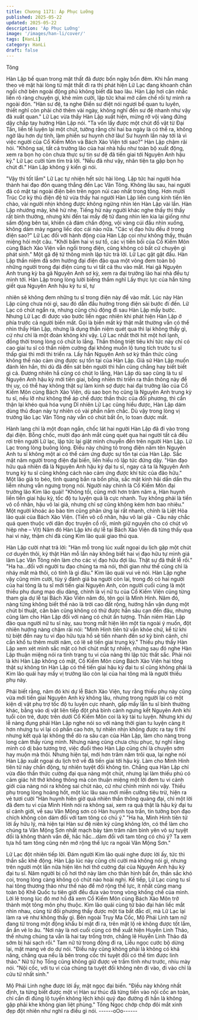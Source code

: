 ```yaml
---
title: Chương 1171: Áp Phục Lưỡng
published: 2025-05-22
updated: 2025-05-22
description: 'Áp Phục Lưỡng'
image: '/images/han-li/cover/'
tags: [HanLi]
category: HanLi
draft: false
---
```


Tông

Hàn Lập bế quan trong mật thất đã được bốn ngày bốn đêm.
Khi hắn mang theo vẻ mặt hài lòng từ mật thất đi ra thì phát hiện
Lữ Lạc đang khoanh chân ngồi chờ bên ngoài động phủ không
biết đã bao lâu.
Hàn Lập hơi cân nhắc liền rõ ràng chuyện gì, khẻ mỉm cười, lập
tức khai mở cấm chế rồi tự mình ra ngoài đón.
"Hàn sư đệ, ta nghe Điền sư điệt nói ngươi bế quan tu luyên, thiết
nghĩ còn phải chờ thêm vài ngày, không nghĩ đến sư đệ nhanh
như vậy đã xuất quan." Lữ Lạc vừa thấy Hàn Lập xuất hiện,
mừng rỡ vội vàng đứng dậy chắp tay hướng Hàn Lập nói.
"Ta vốn lấy được một chút đồ vật từ Đại Tấn, liền tế luyện lại một
chút, tưởng rằng chỉ hai ba ngày là có thể ra, không ngờ lâu hơn
dự tính, làm phiền sư huynh chờ lâu! Sư huynh lần này tới là vì
việc người của Cổ Kiếm Môn và Bách Xảo Viện tới sao?"
Hàn Lập chậm rãi hỏi.
"Không sai, tất cả trưởng lão của hai nhà hầu như toàn bộ xuất
động, xem ra bọn họ còn chưa thực sự tin sư đệ đã tiến giai tới
Nguyên Anh hậu kỳ."
Lữ Lạc cười tủm tỉm trả lời.
"Nếu đã như vậy, nhân tiện ta gặp bọn họ chút đi."
Hàn Lập không ý kiến gì nói.

"Vậy thì tốt lắm" Lữ Lạc tự nhiện hết sức hài lòng.
Lập tức hai người hóa thành hai đạo đôn quang thẳng đến Lạc
Vân Tông.
Không lâu sau, hai người đã có mặt tại ngoài điện bên trên ngọn
núi cao nhất trong tông.
Hơn mười Trúc Cơ kỳ thủ điện đệ tử vừa thấy hai người Hàn Lập
liền cung kính tiến lên chào, vài người nhịn không được không
ngừng nhìn lén Hàn Lập vài lần.
Hàn Lập nhướng mày, khẽ hừ nhẹ.
Tiếng hừ này người khác nghe thấy thì thấy rất bình thường,
nhưng khi đến tai mấy đệ tử đang nhìn lén kia lại giống như sấm
động bên tai, khiến cả đám chấn động, vội vàng cúi đầu nhìn
xuống, không dám mày ngang liếc dọc cái nào nữa.
"Các vị đạo hữu đều ở trong điện sao?" Lữ Lạc đối với hành động
của Hàn Lập coi như không thấy, thuận miệng hỏi một câu.
"Khởi bẩm hai vị sư tổ, các vị tiền bối của Cổ Kiếm Môn cùng
Bách Xảo Viện vẫn ngồi trong điện, cũng không có bất cứ chuyện
gì phát sinh."
Một gã đệ tử thông minh lập tức trả lời.
Lữ Lạc gật gật đầu.
Hàn Lập thần niệm đã sớm hướng đại điện đảo qua một vòng
đem toàn bộ những người trong đại điện cùng tu vi tất cả thu vào
mắt.
Hai gã Nguyên Anh trung kỳ ba gã Nguyên Anh sơ kỳ, xem ra đại
trưởng lão hai nhà đều tự mình tới.
Hàn Lập trong lòng lười biếng thầm nghĩ
Lấy thực lực của hắn từng giết qua Nguyên Anh hậu kỳ tu sĩ, tự

nhiên sẽ không đem những tu sĩ trong điện này để vào mắt.
Lúc này Hàn Lập cũng chưa nói gì, sau đó dẫn đầu hướng trong
điện sải bước đi đến.
Lữ Lạc có chút ngẩn ra, nhưng cũng chủ động đi sau Hàn Lập
mấy bước.
Nhưng Lữ Lạc đi được vào bước liền ngạc nhiên khi phát hiện
Hàn Lập ở phía trước cả người biến mất.
Gọi là biến mất kỳ thật mắt thường vẫn có thể nhìn thấy Hàn Lập,
nhưng là dụng thần niệm quét qua thì lại không thấy gì, cứ như
chỉ là một đoàn không khí vậy.
Lữ Lac nhất thời hít một hơi lạnh, đồng thời trong lòng có chút lo
lắng.
Thần thông triệt tiêu khí tức này chỉ có cao giai tu sĩ có thần niệm
cường đại không muốn lộ tung tích trước tu sĩ thấp giai thì mới thi
triển ra.
Lấy hắn Nguyên Anh sơ kỳ thần thức cũng không thể nào cảm
ứng được sự tồn tại của Hàn Lập. Giả sử Hàn Lập muốn đánh lén
hắn, thì dù đã đến sát bên người thì hắn cũng chẳng hay biết biết
gì cả.
Đương nhiên hắ cũng có chút lo lắng, Hàn Lập dù sao cũng là tu
sĩ Nguyên Anh hậu kỳ mới tiến giai, bỗng nhiên thi triển ra thần
thông này để thị uy, có thể hay không thật sự làm kinh sợ được
hai đại trưởng lão của Cổ Kiếm Môn cùng Bách Xảo Viện, dù sao
bọn họ cũng là Nguyên Anh trung kỳ tu sĩ, nếu lỡ như không thể
áp chế được thần thức của đối phương, thì cẩn thận lại khéo quá
hóa vụng
Dĩ nhiên Lữ Lạc cũng hiểu được, Hàn Lập dám dùng thủ đoạn
này tự nhiên có vài phần nắm chắc.
Dù vậy trong lòng vị trưởng lão Lạc Vân Tông này vẫn có chút bất
ổn, lo toan được mất.

Hành lang chỉ là một đoạn ngắn, chốc lát hai người Hàn Lập đã đi
vào trong đại điện.
Bỗng chốc, mười đạo ánh mắt cùng quét qua hai người tất cả đều
rơi trên người Lữ lạc, lập tức lại giật mình chuyển đến trên người
Hàn Lập.
Lữ Lạc trong lòng buông lỏng.
Điều này chứng tỏ trong điện năm tên Nguyên Anh tu sĩ không
một ai có thể cảm ứng được sự tồn tại của Hàn Lập.
Sắc mặt năm người trong điện đại biến, liền hiểu rõ lập tức đứng
dậy.
"Hàn đạo hữu quả nhiên đã là Nguyên Anh hậu kỳ đại tu sĩ, ngay
cả ta là Nguyên Anh trung kỳ tu sĩ cũng không cách nào cảm ứng
được khí tức của đão hữu."
Một lão giả to béo, tinh quang bắn ra bốn phía, sắc mặt kinh hãi
dần dần thu liễm nhưng vẫn ngưng trọng nói.
Người này chính là Cổ Kiếm Môn đại trưởng lão Kim lão quái!
"Không tồi, cũng mới hơn trăm năm a, Hàn huynh liền tiến giai
hậu kỳ, tốc độ tu luyện quả là cực nhanh. Tuy không phải là tiền
vô cổ nhân, hậu vô lai giả, nhưng chỉ sợ cũng không kém hơn bao
nhiêu."
Một người khoác áo bào tím cũng phản ứng lại rất nhanh, chính
là Liệt Hỏa lão quái của Bách Xảo Viện.
(Tiền vô cổ nhân, hậu vô lai giả - Câu này chắc quá quen thuộc
với dân đọc truyện cổ rồi, mình giữ nguyên cho có chút võ hiệp
nhe – Vịt)
Năm đó Hàn Lập khi dự lễ tại Bách Xảo Viện đã từng thấy qua hai
vi này, thậm chí đã cùng Kim lão quái giao thủ qua.

Hàn Lập cười nhạt trả lời:
"Hàn mỗ trong lúc xuất ngoại du lịch gặp một chút cơ duyên thôi,
kỳ thật Hàn mỗ lần này không biết hai vị đạo hữu tự mình giá lâm
Lạc Vân Tông nên làm cho các vị đạo hữu đợi lâu. Thật sự đã thất
lễ rồi."
"Ha ha…đối với người tu đạo chúng ta mà nói, thời gian như thế
cũng chỉ là nháy mắt mà thôi, có tính là gì đâu."
Kim lão quái vui vẻ nói.
Hàn Lập nghe vậy cũng mỉm cười, tùy ý đánh giá ba người còn
lai, trong đó có hai người của hai tông là tu sĩ mới tiến giai
Nguyên Anh, còn người cuối cùng là một thiếu phụ dung mạo dịu
dàng, chính là vị nữ tu của Cổ Kiếm Viện cũng từng tham gia dự
lễ tại Bách Xảo Viên năm đó, tên gọi là Minh Hinh.
Năm đó, nàng từng không biết thế nào là trời cao đất rộng, hướng
hắn vận dụng một chút bí thuật, căn bản cũng không có thử được
hắn sâu cạn đến đâu, nhưng cũng làm cho Hàn Lập đối với nàng
có chút ấn tượng.
Thần niêm Hàn Lập đảo qua người nữ tu sĩ này, sau trong mắt
hiện lên một tia ngoài ý muốn, đột nhiên hướng nàng chậm rãi
nói:
"Minh Hinh tiên tử vẫn khỏe chứ, kể từ khi từ biệt đến nay tu vi
đạo hữu tựa hồ sẽ tiến nhanh đến sơ kỳ bình cảnh, chỉ cần khổ tu
thêm mười năm, có lẽ sẽ tiến giai trung kỳ."
Thiếu phụ thấy Hàn Lập xem xét mình sắc mặt có hơi chút mất tự
nhiên, nhưng sau đó nghe Hàn Lập thuận miệng nói ra tình trạng
tu vi của nàng thì lập tức thất sắc.
Phải nói là khi Hàn Lập không có mặt, Cổ Kiếm Môn cùng Bách
Xảo Viện hai tông thật sự không tin Hàn Lập có thể tiến giai hậu
kỳ đại tu sĩ cũng không phải là Kim lão quái hay mấy vị trưởng lão
còn lại của hai tông mà là người thiếu phụ này.

Phải biết rằng, năm đó khi dự lễ Bách Xảo Viện, tuy rằng thiếu
phụ này cũng vừa mới tiến giai Nguyên Anh kỳ không lâu, nhưng
trong người lại có một kiện dị vật phụ trợ tốc độ tu luyện cực
nhanh, gấp mấy lần tu sĩ bình thường khác, bằng vào dị vật liên
tiếp đột phá bình cảnh ngưng kết Nguyên Anh khi tuổi còn trẻ,
được trên dưới Cổ Kiếm Môn coi là kỳ tài tu luyện.
Nhưng khi dự lễ nàng đụng phải Hàn Lập nghe nói so với nàng
thời gian tu luyện càng ít hơn nhưng tu vi lại có phần cao hơn, tự
nhiên nhịn không được ra tay tỉ thí nhưng kết quả lại không thể dò
ra sâu cạn của Hàn Lập, làm cho nàng trong long cảm thấy rùng
mình. Nhưng nàng cũng chưa chịu phục, tự nghĩ rằng mình có dị
bảo tương trợ, việc đuổi theo Hàn Lập cũng chỉ là chuyện sớm
hay muộn mà thôi.
Nhưng hiện tại, mới hơn trăm năm trôi qua, lại nghe nói Hàn Lập
xuất ngoại du lịch trở về đã tiến giai tới hậu kỳ.
Làm cho Minh Hinh tiên tử này chấn động, tự nhiên tuyệt đối
không tin.
Chẳng qua Hàn Lập chỉ vừa đảo thần thức cường đại qua nàng
một chút, nhưng lại làm thiếu phú có cảm giác hít thở không
thông mà còn thuận miệng một lời đem tu vi cảnh giới của nàng
nói ra không sai chút nào, cứ như chính mình nói vậy.
Thiếu phụ trong lòng hoảng hốt, một lúc lâu sau mới miễn cưỡng
tiêu trừ, hiện ra vẻ tươi cười
"Hàn huynh hiên giờ quả nhiên thần thông quảng đại, chỉ một lời
đã đem tu vi của Minh Hinh nói ra không sai, xem ra quả thật là
hậu kỳ đại tu sĩ cảnh giới, về sau Vân Mộng sơn có Hàn huynh
tọa trấn, tin tưởng bọn đạo chích không còn dám đối với tam tông
có chủ ý."
"Ha ha, Minh Hinh tiên tử lời ấy hữu lý, mà hiện tại Hàn sư đệ niên
kỷ cũng không lớn, có thể làm cho chúng ta Vân Mộng Sơn nhất
mạch bảy tám trăm năm bình yên vô sự tuyệt đối là không thành
vấn đề, hắc hắc…dám đối với tam tông có chủ ý? Ta xem tựa hồ
tam tông cũng nên mở rộng thế lực ra ngoài Vân Mộng Sơn."

Lữ Lạc đột nhiên tiếp lời.
Đám người Kim lão quái nghe được lời ấy, tức thì thần sắc khẽ
động.
Hàn Lập lúc này cũng chỉ cười mà không nói gì, nhưng trên người
một lần nữa hiện lên hơi thở cường đại của Nguyên Anh hậu kỳ
đại tu sĩ.
Năm người bị cỗ hơi thở này làm cho thân hình bất ổn, thần sắc
khó coi, trong lòng càng không có chút nào hoài nghi.
Kế tiếp, Lữ Lạc cùng tu sĩ hai tông thương thảo như thế nào để
mở rộng thế lực, ít nhất cũng mang toàn bộ Khê Quốc tu tiên giới
đều đưa vào trong vòng khống chế của mình.
Lời lẽ trong lúc đó mơ hồ đã xem Cổ Kiếm Môn cùng Bách Xảo
Môn trở thành một tông môn phụ thuộc.
Kim lão quái cùng tử bào đại hán liếc mắt nhìn nhau, cùng từ đối
phương thấy được một tia bất đắc dĩ, mà Lữ Lạc lại làm ra vẻ
như không thấy gì.
Bên ngoài Trụy Ma Cốc, Mộ Phái Linh tam nữ đang từ trong một
động khẩu bí mật đi ra, trên mặt lộ rẻ không được tốt lắm, ẩn ẩn
vẻ lo âu.
"Nơi này là nơi cuối cùng có thể xuất hiện Huyễn Linh Thảo, thế
nhưng chúng ta vẫn là hai tay trống trơn, chẳng lẽ Huyễn Linh
Thảo đã sớm bị hái sạch rồi." Tam nữ từ trong động đi ra, Liễu
ngọc cước bộ dừng lại, mặt mang vẻ do dự nói.
"Điều này cũng không phải là không có khả năng, chẳng qua nếu
là bên trong cốc thì tuyệt đối có thể tìm được linh thảo." Nữ tử họ
Tống cũng không giữ được vẻ trầm tĩnh như trước, nhíu mày nói.
"Nội cốc, với tu vi của chúng ta tuyệt đối không nên đi vào, đi vào
chỉ là cửu tử nhất sinh."

Mộ Phái Linh nghe được lời ấy, mặt ngọc đại biến.
"Điều này không nhất định, ta từng biết được một vị Hàn sư thúc
đã từng tiến vào nội cốc an toàn, chỉ cần đi đúng lộ tuyến không
lệch khỏi quỹ đạo đường đi hẳn là không gặp phải khe không gian
liệt phùng."
Tống Ngọc chớp chớp đôi mắt xinh đẹp đột nhiên như nghĩ ra
điều gì nói.
------oOo------
